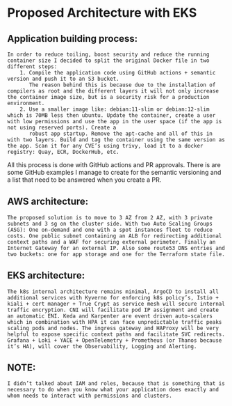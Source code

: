 # Proposed Architecture with EKS

## Application building process:
    In order to reduce toiling, boost security and reduce the running container size I decided to split the original Docker file in two different steps:
        1. Compile the application code using GitHub actions + semantic version and push it to an S3 bucket. 
           The reason behind this is because due to the installation of compilers as root and the different layers it will not only increase the container image size, but is a security risk for a production environment.
        2. Use a smaller image like: debian:11-slim or debian:12-slim which is 70MB less then ubuntu. Update the container, create a user with low permissions and use the app in the user space (if the app is not using reserved ports). Create a 
           robust app startup. Remove the apt-cache and all of this in with two layers. Build and tag the container using the same version as the app. Scan it for any CVE’s using trivy, load it to a docker registry: Quay, ECR, DockerHub, etc.
All this process is done with GitHub actions and PR approvals. There is are some GitHub examples I manage to create for the semantic versioning and a list that need to be answered when you create a PR.


## AWS architecture:
    The proposed solution is to move to 3 AZ from 2 AZ, with 3 private subnets and 3 sg on the cluster side. With two Auto Scaling Groups (ASG): One on-demand and one with a spot instances fleet to reduce costs. One public subnet containing an ALB for redirecting additional context paths and a WAF for securing external perimeter. Finally an Internet Gateway for an external IP. Also some route53 DNS entries and two buckets: one for app storage and one for the Terraform state file.

## EKS architecture: 
    The k8s internal architecture remains minimal, ArgoCD to install all additional services with Kyverno for enforcing k8s policy’s, Istio + kiali + cert manager + True Crypt as service mesh will secure internal traffic encryption. CNI will facilitate pod IP assignment and create an automatic ENI. Keda and Karpenter are event driven auto-scalers which in combination with HPA it can face unpredictable traffic peaks scaling pods and nodes. The ingress gateway and HAProxy will be very helpful to expose specific context paths and facilitate SVC redirects. Grafana + Loki + YACE + OpenTelemetry + Prometheus (or Thanos because it’s HA), will cover the Observability, Logging and Alerting.

## NOTE:
    I didn’t talked about IAM and roles, because that is something that is necessary to do when you know what your application does exactly and whom needs to interact with permissions and clusters.

       

